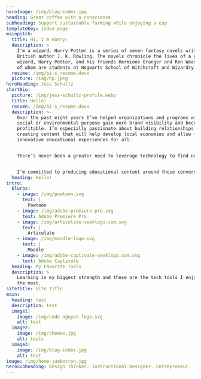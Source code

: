 ```yaml
---
heroImage: /img/blog-index.jpg
heading: Great coffee with a conscience
subheading: Support sustainable farming while enjoying a cup
templateKey: index-page
mainpitch:
  title: Hi, I'm Harry!
  description: >
    I'm a wizard. Harry Potter is a series of seven fantasy novels written by
    British author J. K. Rowling. The novels chronicle the lives of a young
    wizard, Harry Potter, and his friends Hermione Granger and Ron Weasley, all
    of whom are students at Hogwarts School of Witchcraft and Wizardry.
  resume: /img/bi-s_resume.docx
  picture: /img/hp.jpeg
heroHeading: Jess Schultz
shortBio:
  picture: /img/jess-schultz-profile.webp
  title: Hello!
  resume: /img/bi-s_resume.docx
  description: >-
    Over the past eight years I’ve helped organizations and programs with a
    social or environmental purpose gain more brand visibility and become more
    profitable. I’m especially passionate about building relationships and
    creating content that will help develop local economies and allow for
    innovative educational experiences for all. 


    There’s never been a greater need to leverage technology to find novel approaches to issues such as workforce training, educational effectiveness, sustainable development, and community building than now. 


    I’m committed to producing educational content around these conversations. I’m also dedicated to empowering more adults to design careers they love and the world needs!
  heading: Hello!
intro:
  blurbs:
    - image: /img/powtoon.svg
      text: |
        Powtoon
    - image: /img/adobe-premiere-pro.svg
      text: Adobe Premiere Pro
    - image: /img/articulate-seeklogo.com.svg
      text: |
        Articulate
    - image: /img/moodle-logo.svg
      text: |
        Moodle
    - image: /img/adobe-captivate-seeklogo.com.svg
      text: Adobe Captivate
  heading: My Favorite Tools
  description: >
    Learning is my biggest strength and these are the tech tools I enjoy using
    the most. 
siteTitle: Site Title
main:
  heading: test
  description: test
  image1:
    image: /img/code-nguyen-logo.svg
    alt: test
  image2:
    image: /img/chemex.jpg
    alt: tests
  image3:
    image: /img/blog-index.jpg
    alt: test
image: /img/home-jumbotron.jpg
heroSubheading: Design Thinker. Instructional Designer. Entrepreneur.
---
```

